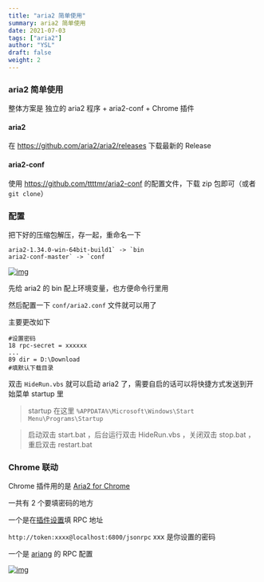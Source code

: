 ```yaml
---
title: "aria2 简单使用"
summary: aria2 简单使用
date: 2021-07-03
tags: ["aria2"]
author: "YSL"
draft: false
weight: 2
---
```

### aria2 简单使用

整体方案是 独立的 aria2 程序 + aria2-conf + Chrome 插件

#### aria2

在 https://github.com/aria2/aria2/releases 下载最新的 Release

#### aria2-conf

使用 https://github.com/ttttmr/aria2-conf 的配置文件，下载 zip 包即可（或者 `git clone`）

### 配置

把下好的压缩包解压，存一起，重命名一下

```
aria2-1.34.0-win-64bit-build1` -> `bin
aria2-conf-master` -> `conf
```

[![img](https://tmr.js.org/p/1aa3893d/aria2.png)](https://tmr.js.org/p/1aa3893d/aria2.png)

先给 aria2 的 bin 配上环境变量，也方便命令行里用

然后配置一下 `conf/aria2.conf` 文件就可以用了

主要更改如下

```
#设置密码
18 rpc-secret = xxxxxx
...
89 dir = D:\Download
#填默认下载目录
```

双击 `HideRun.vbs` 就可以启动 aria2 了，需要自启的话可以将快捷方式发送到开始菜单 startup 里

> startup 在这里 `%APPDATA%\Microsoft\Windows\Start Menu\Programs\Startup`

> 启动双击 start.bat ，后台运行双击 HideRun.vbs ，关闭双击 stop.bat ，重启双击 restart.bat

### Chrome 联动

Chrome 插件用的是 [Aria2 for Chrome](https://chrome.google.com/webstore/detail/aria2-for-chrome/mpkodccbngfoacfalldjimigbofkhgjn)

一共有 2 个要填密码的地方

一个是在[插件设置](chrome-extension://mpkodccbngfoacfalldjimigbofkhgjn/options.html)填 RPC 地址

`http://token:xxxx@localhost:6800/jsonrpc` xxx 是你设置的密码

一个是 [ariang](chrome-extension://mpkodccbngfoacfalldjimigbofkhgjn/ui/ariang/index.html#!/settings/ariang) 的 RPC 配置

[![img](https://tmr.js.org/p/1aa3893d/ariang.png)](https://tmr.js.org/p/1aa3893d/ariang.png)